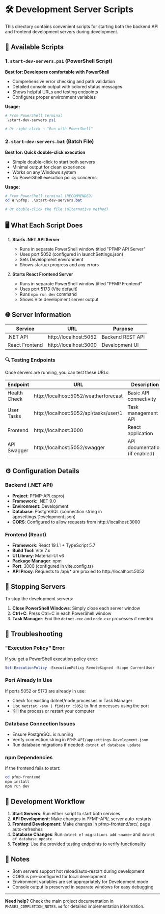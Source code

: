 # 🛠️ Development Server Scripts

This directory contains convenient scripts for starting both the backend API and frontend development servers during development.

## 📁 Available Scripts

### 1. `start-dev-servers.ps1` (PowerShell Script)
**Best for: Developers comfortable with PowerShell**

- Comprehensive error checking and path validation
- Detailed console output with colored status messages  
- Shows helpful URLs and testing endpoints
- Configures proper environment variables

**Usage:**
```powershell
# From PowerShell terminal
.\start-dev-servers.ps1

# Or right-click → "Run with PowerShell"
```

### 2. `start-dev-servers.bat` (Batch File)
**Best for: Quick double-click execution**

- Simple double-click to start both servers
- Minimal output for clean experience
- Works on any Windows system
- No PowerShell execution policy concerns

**Usage:**
```powershell
# From PowerShell terminal (RECOMMENDED)
cd W:\pfmp; .\start-dev-servers.bat

# Or double-click the file (alternative method)
```

## 🖥️ What Each Script Does

1. **Starts .NET API Server**
   - Runs in separate PowerShell window titled "PFMP API Server"
   - Uses port 5052 (configured in launchSettings.json)
   - Sets Development environment
   - Shows startup progress and any errors

2. **Starts React Frontend Server**
   - Runs in separate PowerShell window titled "PFMP Frontend" 
   - Uses port 5173 (Vite default)
   - Runs `npm run dev` command
   - Shows Vite development server output

## 🌐 Server Information

| Service | URL | Purpose |
|---------|-----|---------|
| .NET API | http://localhost:5052 | Backend REST API |
| React Frontend | http://localhost:3000 | Development UI |

### 🔍 Testing Endpoints

Once servers are running, you can test these URLs:

| Endpoint | URL | Description |
|----------|-----|-------------|
| Health Check | http://localhost:5052/weatherforecast | Basic API connectivity |
| User Tasks | http://localhost:5052/api/tasks/user/1 | Task management API |
| Frontend | http://localhost:3000 | React application |
| API Swagger | http://localhost:5052/swagger | API documentation (if enabled) |

## ⚙️ Configuration Details

### Backend (.NET API)
- **Project**: PFMP-API.csproj
- **Framework**: .NET 9.0
- **Environment**: Development  
- **Database**: PostgreSQL (connection string in appsettings.Development.json)
- **CORS**: Configured to allow requests from http://localhost:3000

### Frontend (React)
- **Framework**: React 19.1.1 + TypeScript 5.7
- **Build Tool**: Vite 7.x
- **UI Library**: Material-UI v6
- **Package Manager**: npm
- **Port**: 3000 (configured in vite.config.ts)
- **API Proxy**: Requests to /api/* are proxied to http://localhost:5052

## 🛑 Stopping Servers

To stop the development servers:

1. **Close PowerShell Windows**: Simply close each server window
2. **Ctrl+C**: Press Ctrl+C in each PowerShell window
3. **Task Manager**: End the `dotnet.exe` and `node.exe` processes if needed

## 🚨 Troubleshooting

### "Execution Policy" Error
If you get a PowerShell execution policy error:
```powershell
Set-ExecutionPolicy -ExecutionPolicy RemoteSigned -Scope CurrentUser
```

### Port Already in Use
If ports 5052 or 5173 are already in use:
- Check for existing dotnet/node processes in Task Manager
- Use `netstat -ano | findstr :5052` to find processes using the port
- Kill the process or restart your computer

### Database Connection Issues
- Ensure PostgreSQL is running
- Verify connection string in `PFMP-API/appsettings.Development.json`
- Run database migrations if needed: `dotnet ef database update`

### npm Dependencies
If the frontend fails to start:
```powershell
cd pfmp-frontend
npm install
npm run dev
```

## 🔧 Development Workflow

1. **Start Servers**: Run either script to start both services
2. **API Development**: Make changes in PFMP-API/, server auto-restarts
3. **Frontend Development**: Make changes in pfmp-frontend/src/, page auto-refreshes  
4. **Database Changes**: Run `dotnet ef migrations add <name>` and `dotnet ef database update`
5. **Testing**: Use the provided testing endpoints to verify functionality

## 📝 Notes

- Both servers support hot reload/auto-restart during development
- CORS is pre-configured for local development
- Environment variables are set appropriately for Development mode
- Console output is preserved in separate windows for easy debugging

---

**Need help?** Check the main project documentation in `PHASE3_COMPLETION_NOTES.md` for detailed implementation information.